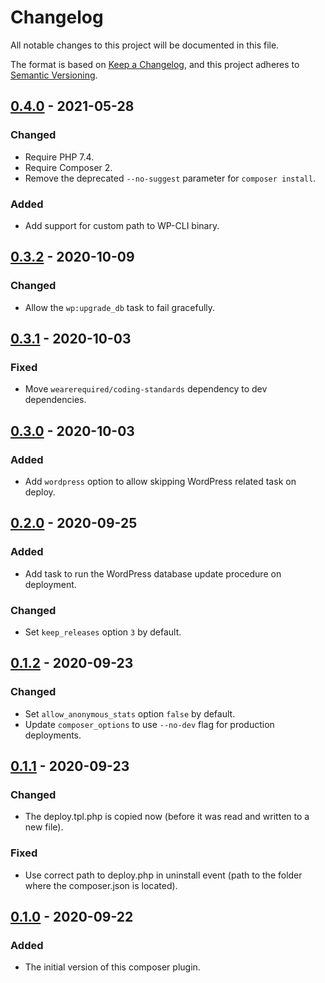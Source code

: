 # Changelog
All notable changes to this project will be documented in this file.

The format is based on [Keep a Changelog](https://keepachangelog.com/en/1.0.0/),
and this project adheres to [Semantic Versioning](https://semver.org/spec/v2.0.0.html).

## [0.4.0] - 2021-05-28

### Changed
* Require PHP 7.4.
* Require Composer 2.
* Remove the deprecated `--no-suggest` parameter for `composer install`.

### Added
- Add support for custom path to WP-CLI binary.

## [0.3.2] - 2020-10-09

### Changed
- Allow the `wp:upgrade_db` task to fail gracefully.

## [0.3.1] - 2020-10-03

### Fixed
- Move `wearerequired/coding-standards` dependency to dev dependencies.

## [0.3.0] - 2020-10-03

### Added
- Add `wordpress` option to allow skipping WordPress related task on deploy.

## [0.2.0] - 2020-09-25

### Added
- Add task to run the WordPress database update procedure on deployment.

### Changed
- Set `keep_releases` option `3` by default.

## [0.1.2] - 2020-09-23

### Changed
- Set `allow_anonymous_stats` option `false` by default.
- Update `composer_options` to use `--no-dev` flag for production deployments.

## [0.1.1] - 2020-09-23

### Changed
- The deploy.tpl.php is copied now (before it was read and written to a new file).

### Fixed
- Use correct path to deploy.php in uninstall event (path to the folder where the composer.json is located).

## [0.1.0] - 2020-09-22

### Added
- The initial version of this composer plugin.

[Unreleased]: https://github.com/wearerequired/composer-deployer/compare/0.4.0...HEAD
[0.4.0]: https://github.com/wearerequired/composer-deployer/compare/0.3.2...0.4.0
[0.3.2]: https://github.com/wearerequired/composer-deployer/compare/0.3.1...0.3.2
[0.3.1]: https://github.com/wearerequired/composer-deployer/compare/0.3.0...0.3.1
[0.3.0]: https://github.com/wearerequired/composer-deployer/compare/0.2.0...0.3.0
[0.2.0]: https://github.com/wearerequired/composer-deployer/compare/0.1.2...0.2.0
[0.1.2]: https://github.com/wearerequired/composer-deployer/compare/0.1.1...0.1.2
[0.1.1]: https://github.com/wearerequired/composer-deployer/compare/0.1.0...0.1.1
[0.1.0]: https://github.com/wearerequired/composer-deployer/compare/067a144f7bc33b3add8bb06ac05d08fb5c5abc32...0.1.0
